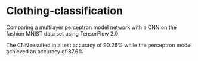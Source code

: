 # Clothing-classification
Comparing a multilayer perceptron model network with a CNN on the fashion MNIST data set using TensorFlow 2.0

The CNN resulted in a test accuracy of 90.26% while the perceptron model achieved an accuracy of 87.6%
